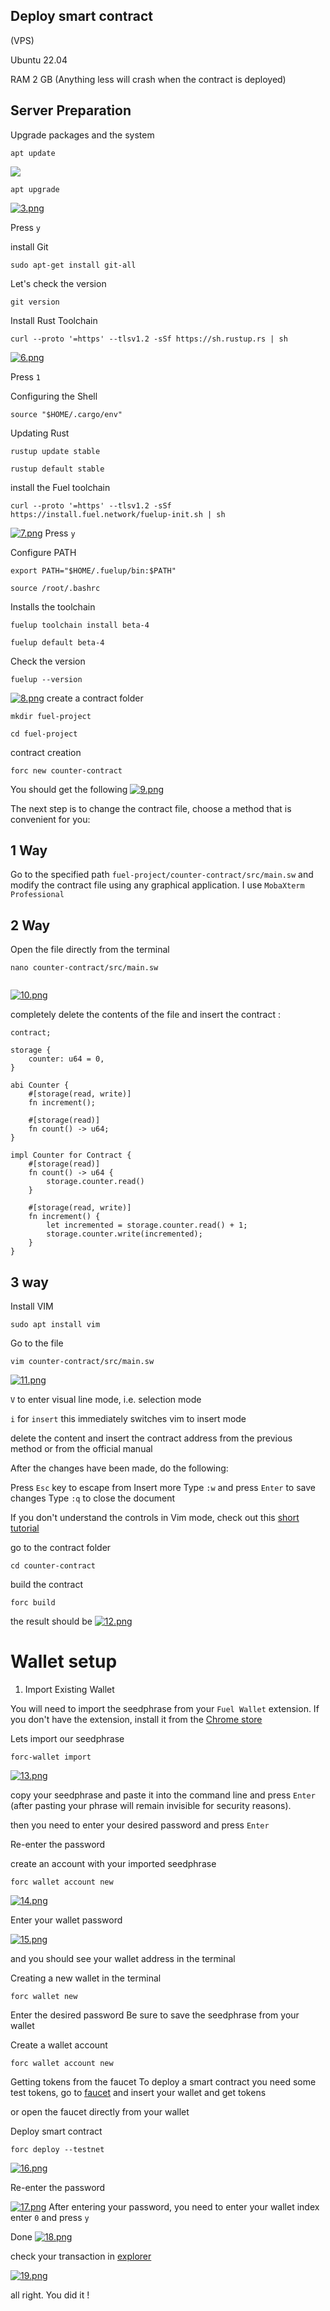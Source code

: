 ## Deploy smart contract 

(VPS) 

Ubuntu 22.04
  
RAM 2 GB (Anything less will crash when the contract is deployed)


## Server Preparation

Upgrade packages and the system

  
  ```
  apt update 
  ```

![](https://i.imgur.com/FCnCxfi.png)
    
  
  ``` 
  apt upgrade
  ```

[![3.png](https://i.postimg.cc/mg7hmJQp/3.png)](https://postimg.cc/mP2bDdp7)

Press `y `

install Git
  
  ```
sudo apt-get install git-all
  ```

Let's check the version 

   ```
 git version
  ```


Install Rust Toolchain

  ```
curl --proto '=https' --tlsv1.2 -sSf https://sh.rustup.rs | sh
```
[![6.png](https://i.postimg.cc/P56fVHC4/6.png)](https://postimg.cc/5XCMjZqY)


Press `1`

Configuring the Shell

```
source "$HOME/.cargo/env"
 ```

Updating Rust

  ```
rustup update stable
  ```

  ```
rustup default stable
  ```

install the Fuel toolchain

```
curl --proto '=https' --tlsv1.2 -sSf https://install.fuel.network/fuelup-init.sh | sh
```
[![7.png](https://i.postimg.cc/gc5vQ9ZG/7.png)](https://postimg.cc/PNWpvRy7)
Press `y `

Configure PATH

```
export PATH="$HOME/.fuelup/bin:$PATH"
```

```
source /root/.bashrc
```

Installs the toolchain

```
fuelup toolchain install beta-4
```

```
fuelup default beta-4
```

Check the version

```
fuelup --version
```
[![8.png](https://i.postimg.cc/s23zzDLS/8.png)](https://postimg.cc/v42kLMbH)
create a contract folder

```
mkdir fuel-project
```

```
cd fuel-project
```

contract creation

```
forc new counter-contract
```
You should get the following
[![9.png](https://i.postimg.cc/nhhzK2HN/9.png)](https://postimg.cc/pp3RRD5B)

The next step is to change the contract file, choose a method that is convenient for you:

## 1 Way

Go to the specified path `fuel-project/counter-contract/src/main.sw` and modify the contract file using any graphical application. I use `MobaXterm Professional`

## 2 Way
Open the file directly from the terminal

```
nano counter-contract/src/main.sw
 
```
[![10.png](https://i.postimg.cc/fb00XCCD/10.png)](https://postimg.cc/v1bBwWCN)

completely delete the contents of the file and 
insert the contract :

```
contract;
 
storage {
    counter: u64 = 0,
}
 
abi Counter {
    #[storage(read, write)]
    fn increment();
 
    #[storage(read)]
    fn count() -> u64;
}
 
impl Counter for Contract {
    #[storage(read)]
    fn count() -> u64 {
        storage.counter.read()
    }
 
    #[storage(read, write)]
    fn increment() {
        let incremented = storage.counter.read() + 1;
        storage.counter.write(incremented);
    }
}
```

## 3 way
Install VIM 

```
sudo apt install vim
```

Go to the file
```
vim counter-contract/src/main.sw
```
[![11.png](https://i.postimg.cc/C1gHx9gW/11.png)](https://postimg.cc/d75TWHDB)

`V` to enter visual line mode, i.e. selection mode

`i` for `insert` this immediately switches vim to insert mode

delete the content and insert the contract address from the previous method or from the official manual

After the changes have been made, do the following:

Press `Esc` key to escape from Insert more
Type `:w` and press `Enter` to save changes
Type `:q` to close the document

If you don't understand the controls in Vim mode, check out this [short tutorial](https://www.freecodecamp.org/news/vim-editor-modes-explained/)

go to the contract folder
```
cd counter-contract
```

build the contract

```
forc build
```
the result should be
[![12.png](https://i.postimg.cc/9f0QQ8x4/12.png)](https://postimg.cc/jWVb8XYK)

# Wallet setup

1) Import Existing Wallet 

You will need to import the seedphrase from your `Fuel Wallet` extension.  If you don't have the extension, install it from the [Chrome store](https://chromewebstore.google.com/detail/fuel-wallet/dldjpboieedgcmpkchcjcbijingjcgok?hl=ru&utm_source=ext_sidebar) 

Lets import our seedphrase

```
forc-wallet import
```
[![13.png](https://i.postimg.cc/GtPn84Hb/13.png)](https://postimg.cc/H8LhFswN)

copy your seedphrase and paste it into the command line and press `Enter` (after pasting your phrase will remain invisible for security reasons).

then you need to enter your desired password and press `Enter`

Re-enter the password

create an account with your imported seedphrase

```
forc wallet account new
```
[![14.png](https://i.postimg.cc/3Nz0Rb4s/14.png)](https://postimg.cc/K3r8pf5f)

Enter your wallet password 

[![15.png](https://i.postimg.cc/nzgqjLNS/15.png)](https://postimg.cc/mz3PKTL7)

and you should see your wallet address in the terminal

Creating a new wallet in the terminal

```
forc wallet new
```

Enter the desired password 
Be sure to save the seedphrase from your wallet

Create a wallet account

```
forc wallet account new
```

Getting tokens from the faucet
To deploy a smart contract you need some test tokens, go to [faucet](https://faucet-beta-4.fuel.network/?address=fuel13hj0rj3r7443ka9dcv7g9mt89v7pdell2my60kdantx6jqq57yuqqsax06) and insert your wallet and get tokens

or open the faucet directly from your wallet

Deploy smart contract

```
forc deploy --testnet
```
[![16.png](https://i.postimg.cc/V6J4JpZg/16.png)](https://postimg.cc/sQR586rG)

Re-enter the password

[![17.png](https://i.postimg.cc/K8mNPRsR/17.png)](https://postimg.cc/pp1zxXvH)
After entering your password, you need to enter your wallet index 
enter `0` and press `y`

Done
[![18.png](https://i.postimg.cc/nhwDXr88/18.png)](https://postimg.cc/pmzT72Xk)

check your transaction in [explorer](https://fuellabs.github.io/block-explorer-v2/beta-4/)

[![19.png](https://i.postimg.cc/05fr6jmt/19.png)](https://postimg.cc/WtdsC25r)

all right. You did it !

